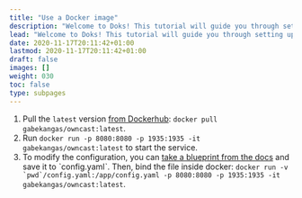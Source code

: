 ```yaml
---
title: "Use a Docker image"
description: "Welcome to Doks! This tutorial will guide you through setting up and deploying your first Doks site."
lead: "Welcome to Doks! This tutorial will guide you through setting up and deploying your first Doks site."
date: 2020-11-17T20:11:42+01:00
lastmod: 2020-11-17T20:11:42+01:00
draft: false
images: []
weight: 030
toc: false
type: subpages
---
```


1. Pull the `latest` version [from Dockerhub](https://hub.docker.com/r/gabekangas/owncast/tags): `docker pull gabekangas/owncast:latest`.
1. Run `docker run -p 8080:8080 -p 1935:1935 -it gabekangas/owncast:latest` to start the service.
1. To modify the configuration, you can [take a blueprint from the docs](/docs/configuration/#full-example) and save it to ˋconfig.yamlˋ. Then, bind the file inside docker: ``docker run -v `pwd`/config.yaml:/app/config.yaml -p 8080:8080 -p 1935:1935 -it gabekangas/owncast:latest``.
